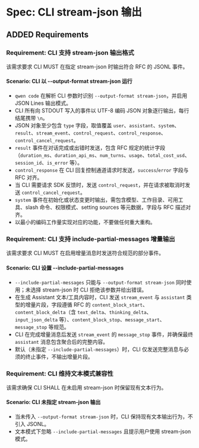 # Spec: CLI stream-json 输出

## ADDED Requirements
### Requirement: CLI 支持 stream-json 输出格式
该需求要求 CLI MUST 在指定 stream-json 时输出符合 RFC 的 JSONL 事件。
#### Scenario: CLI 以 --output-format stream-json 运行
- `qwen code` 在解析 CLI 参数时识别 `--output-format stream-json`，并启用 JSON Lines 输出模式。
- CLI 所有向 STDOUT 写入的事件以 UTF-8 编码 JSON 对象逐行输出，每行结尾携带 `\n`。
- JSON 对象至少包含 `type` 字段，取值覆盖 `user`、`assistant`、`system`、`result`、`stream_event`、`control_request`、`control_response`、`control_cancel_request`。
- `result` 事件在对话完成或出错时发送，包含 RFC 规定的统计字段（`duration_ms`、`duration_api_ms`、`num_turns`、`usage`、`total_cost_usd`、`session_id`、`is_error` 等）。
- `control_response` 在 CLI 回复控制通道请求时发送，`success`/`error` 字段与 RFC 对齐。
- 当 CLI 需要请求 SDK 反馈时，发送 `control_request`，并在请求被取消时发送 `control_cancel_request`。
- `system` 事件在初始化或状态变更时输出，需包含模型、工作目录、可用工具、slash 命令、权限模式、setting sources 等元数据，字段与 RFC 描述对齐。
- 以最小的编码工作量实现对应的功能，不要做任何重大重构。

### Requirement: CLI 支持 include-partial-messages 增量输出
该需求要求 CLI MUST 在启用增量消息时发送符合规范的部分事件。
#### Scenario: CLI 设置 --include-partial-messages
- `--include-partial-messages` 只能与 `--output-format stream-json` 同时使用；未选择 stream-json 时 CLI 拒绝该参数并给出错误。
- 在生成 Assistant 文本/工具内容时，CLI 发送 `stream_event` 与 `assistant` 类型的增量片段，字段遵循 RFC 的 `content_block_start`、`content_block_delta`（含 `text_delta`、`thinking_delta`、`input_json_delta` 等）、`content_block_stop`、`message_start`、`message_stop` 等规范。
- CLI 在完成增量消息后发送 `stream_event` 的 `message_stop` 事件，并确保最终 `assistant` 消息包含聚合后的完整内容。
- 默认（未指定 `--include-partial-messages`）时，CLI 仅发送完整消息与必须的终止事件，不输出增量片段。

### Requirement: CLI 维持文本模式兼容性
该需求确保 CLI SHALL 在未启用 stream-json 时保留现有文本行为。
#### Scenario: CLI 未指定 stream-json 输出
- 当未传入 `--output-format stream-json` 时，CLI 保持现有文本输出行为，不引入 JSONL。
- 文本模式下忽略 `--include-partial-messages` 且提示用户使用 stream-json 模式。
